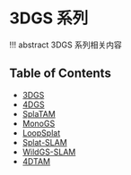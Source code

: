 # 3DGS 系列

!!! abstract
    3DGS 系列相关内容

## Table of Contents

- [3DGS](3dgs/)
- [4DGS](4dgs/)
- [SplaTAM](splatam/)
- [MonoGS](monogs/)
- [LoopSplat](loop-splat/)
- [Splat-SLAM](splat-slam/)
- [WildGS-SLAM](wildgs-slam/)
- [4DTAM](4dtam/)